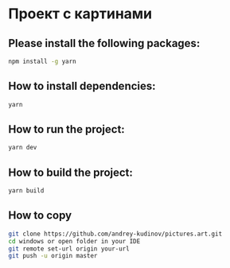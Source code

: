# Проект с картинами

## Please install the following packages:

```bash
npm install -g yarn
```

## How to install dependencies:

```bash
yarn
```

## How to run the project:

```bash
yarn dev
```

## How to build the project:

```bash
yarn build
```

## How to copy

```bash
git clone https://github.com/andrey-kudinov/pictures.art.git
cd windows or open folder in your IDE
git remote set-url origin your-url
git push -u origin master
```
